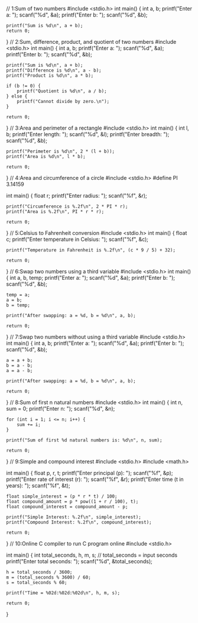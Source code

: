 // 1:Sum of two numbers
#include <stdio.h>
int main() {
    int a, b;
    printf("Enter a: ");
    scanf("%d", &a);
    printf("Enter b: ");
    scanf("%d", &b);

    printf("Sum is %d\n", a + b);
    return 0;
}
// 2:Sum, difference, product, and quotient of two numbers
#include <stdio.h>
int main() {
    int a, b;
    printf("Enter a: ");
    scanf("%d", &a);
    printf("Enter b: ");
    scanf("%d", &b);

    printf("Sum is %d\n", a + b);
    printf("Difference is %d\n", a - b);
    printf("Product is %d\n", a * b);

    if (b != 0) {
        printf("Quotient is %d\n", a / b);
    } else {
        printf("Cannot divide by zero.\n");
    }

    return 0;
}
// 3:Area and perimeter of a rectangle
#include <stdio.h>
int main() {
    int l, b;
    printf("Enter length: ");
    scanf("%d", &l);
    printf("Enter breadth: ");
    scanf("%d", &b);

    printf("Perimeter is %d\n", 2 * (l + b));
    printf("Area is %d\n", l * b);

    return 0;
}
 // 4:Area and circumference of a circle
#include <stdio.h>
#define PI 3.14159

int main() {
    float r;
    printf("Enter radius: ");
    scanf("%f", &r);

    printf("Circumference is %.2f\n", 2 * PI * r);
    printf("Area is %.2f\n", PI * r * r);

    return 0;
}
// 5:Celsius to Fahrenheit conversion
#include <stdio.h>
int main() {
    float c;
    printf("Enter temperature in Celsius: ");
    scanf("%f", &c);

    printf("Temperature in Fahrenheit is %.2f\n", (c * 9 / 5) + 32);

    return 0;
}
// 6:Swap two numbers using a third variable
#include <stdio.h>
int main() {
    int a, b, temp;
    printf("Enter a: ");
    scanf("%d", &a);
    printf("Enter b: ");
    scanf("%d", &b);

    temp = a;
    a = b;
    b = temp;

    printf("After swapping: a = %d, b = %d\n", a, b);

    return 0;
}
// 7:Swap two numbers without using a third variable
#include <stdio.h>
int main() {
    int a, b;
    printf("Enter a: ");
    scanf("%d", &a);
    printf("Enter b: ");
    scanf("%d", &b);

    a = a + b;
    b = a - b;
    a = a - b;

    printf("After swapping: a = %d, b = %d\n", a, b);

    return 0;
}
// 8:Sum of first n natural numbers
#include <stdio.h>
int main() {
    int n, sum = 0;
    printf("Enter n: ");
    scanf("%d", &n);

    for (int i = 1; i <= n; i++) {
        sum += i;
    }

    printf("Sum of first %d natural numbers is: %d\n", n, sum);

    return 0;
}
// 9:Simple and compound interest
#include <stdio.h>
#include <math.h>

int main() {
    float p, r, t;
    printf("Enter principal (p): ");
    scanf("%f", &p);
    printf("Enter rate of interest (r): ");
    scanf("%f", &r);
    printf("Enter time (t in years): ");
    scanf("%f", &t);

    float simple_interest = (p * r * t) / 100;
    float compound_amount = p * pow((1 + r / 100), t);
    float compound_interest = compound_amount - p;

    printf("Simple Interest: %.2f\n", simple_interest);
    printf("Compound Interest: %.2f\n", compound_interest);

    return 0;
}
// 10:Online C compiler to run C program online
#include <stdio.h>

int main() {
    int total_seconds, h, m, s;  // total_seconds = input seconds
    printf("Enter total seconds: ");
    scanf("%d", &total_seconds);

    h = total_seconds / 3600;
    m = (total_seconds % 3600) / 60;
    s = total_seconds % 60;

    printf("Time = %02d:%02d:%02d\n", h, m, s);

    return 0;
}

